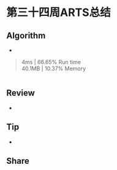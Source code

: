 # 第三十四周ARTS总结
## Algorithm
- []()
> 4ms | 66.65% Run time  
> 40.1MB | 10.37% Memory
```java

```
## Review
- []()

## Tip
+ 

## Share